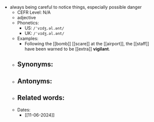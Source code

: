 - always being careful to notice things, especially possible danger
	- CEFR Level: N/A
	- adjective
	- Phonetics:
		- US: `/ˈvɪdʒ.əl.ənt/`
		- UK: `/ˈvɪdʒ.əl.ənt/`
	- Examples:
		- Following the [[bomb]] [[scare]] at the [[airport]], the [[staff]] have been warned to be [[extra]] **vigilant**.
	- Synonyms:
		- 
	- Antonyms:
		- 
	- Related words:
		- 
	- Dates:
		- [[11-06-2024]]
